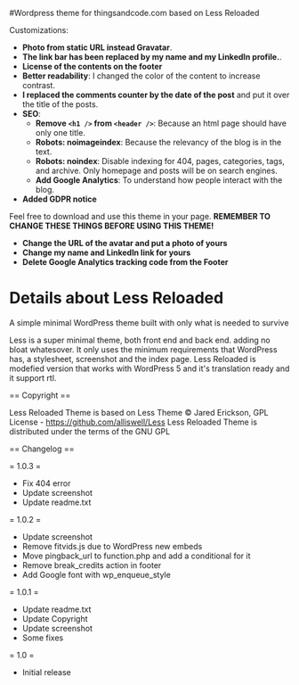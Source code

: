 #Wordpress theme for thingsandcode.com based on Less Reloaded

Customizations:
- **Photo from static URL instead Gravatar**.
- **The link bar has been replaced by my name and my LinkedIn profile.**.
- **License of the contents on the footer**
- **Better readability**: I changed the color of the content to increase contrast.
- **I replaced the comments counter by the date of the post** and put it over the title of the posts.
- **SEO**:
    - **Remove `<h1 />` from `<header />`**: Because an html page should have only one title.
    - **Robots: noimageindex**: Because the relevancy of the blog is in the text.
    - **Robots: noindex**: Disable indexing for 404, pages, categories, tags, and archive. Only homepage and posts will be on search engines.
    - **Add Google Analytics**: To understand how people interact with the blog.
- **Added GDPR notice**

Feel free to download and use this theme in your page.
**REMEMBER TO CHANGE THESE THINGS BEFORE USING THIS THEME!**
- **Change the URL of the avatar and put a photo of yours**
- **Change my name and LinkedIn link for yours**
- **Delete Google Analytics tracking code from the Footer**

# Details about Less Reloaded

A simple minimal WordPress theme built with only what is needed to survive

Less is a super minimal theme, both front end and back end. adding no bloat whatesover. It only uses the minimum requirements that WordPress has, a stylesheet, screenshot and the index page.
Less Reloaded is modefied version that works with WordPress 5 and it's translation ready and it support rtl.


== Copyright ==

Less Reloaded Theme is based on Less Theme © Jared Erickson, GPL License - https://github.com/alliswell/Less
Less Reloaded Theme is distributed under the terms of the GNU GPL

== Changelog ==

= 1.0.3 =
* Fix 404 error
* Update screenshot
* Update readme.txt

= 1.0.2 =
* Update screenshot
* Remove fitvids.js due to WordPress new embeds
* Move pingback_url to function.php and add a conditional for it
* Remove break_credits action in footer
* Add Google font with wp_enqueue_style

= 1.0.1 =
* Update readme.txt
* Update Copyright
* Update screenshot
* Some fixes

= 1.0 =
* Initial release
